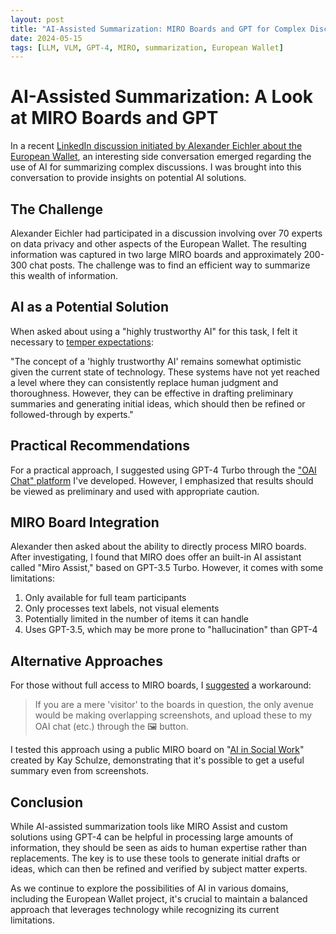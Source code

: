 ```yaml
---
layout: post
title: "AI-Assisted Summarization: MIRO Boards and GPT for Complex Discussions"
date: 2024-05-15
tags: [LLM, VLM, GPT-4, MIRO, summarization, European Wallet]
---
```


# AI-Assisted Summarization: A Look at MIRO Boards and GPT

In a recent [LinkedIn discussion initiated by Alexander Eichler about the European Wallet](https://www.linkedin.com/posts/alexeichler_euid-wallet-activity-7196413305731563521-RL7v?utm_source=share&utm_medium=member_desktop), an interesting side conversation emerged regarding the use of AI for summarizing complex discussions. I was brought into this conversation to provide insights on potential AI solutions.

## The Challenge

Alexander Eichler had participated in a discussion involving over 70 experts on data privacy and other aspects of the European Wallet. The resulting information was captured in two large MIRO boards and approximately 200-300 chat posts. The challenge was to find an efficient way to summarize this wealth of information.

## AI as a Potential Solution

When asked about using a "highly trustworthy AI" for this task, I felt it necessary to [temper expectations](https://www.linkedin.com/feed/update/urn:li:activity:7196413305731563521?commentUrn=urn%3Ali%3Acomment%3A%28activity%3A7196413305731563521%2C7196590080130514945%29&replyUrn=urn%3Ali%3Acomment%3A%28activity%3A7196413305731563521%2C7196631774100111360%29&dashCommentUrn=urn%3Ali%3Afsd_comment%3A%287196590080130514945%2Curn%3Ali%3Aactivity%3A7196413305731563521%29&dashReplyUrn=urn%3Ali%3Afsd_comment%3A%287196631774100111360%2Curn%3Ali%3Aactivity%3A7196413305731563521%29):

"The concept of a 'highly trustworthy AI' remains somewhat optimistic given the current state of technology. These systems have not yet reached a level where they can consistently replace human judgment and thoroughness. However, they can be effective in drafting preliminary summaries and generating initial ideas, which should then be refined or followed-through by experts."

## Practical Recommendations

For a practical approach, I suggested using GPT-4 Turbo through the ["OAI Chat" platform](https://huggingface.co/spaces/ndurner/oai_chat) I've developed. However, I emphasized that results should be viewed as preliminary and used with appropriate caution.

## MIRO Board Integration

Alexander then asked about the ability to directly process MIRO boards. After investigating, I found that MIRO does offer an built-in AI assistant called "Miro Assist," based on GPT-3.5 Turbo. However, it comes with some limitations:

1. Only available for full team participants
2. Only processes text labels, not visual elements
3. Potentially limited in the number of items it can handle
4. Uses GPT-3.5, which may be more prone to "hallucination" than GPT-4

## Alternative Approaches

For those without full access to MIRO boards, I [suggested](https://www.linkedin.com/feed/update/urn:li:activity:7196413305731563521?commentUrn=urn%3Ali%3Acomment%3A%28activity%3A7196413305731563521%2C7196590080130514945%29&replyUrn=urn%3Ali%3Acomment%3A%28activity%3A7196413305731563521%2C7196876153087770624%29&dashCommentUrn=urn%3Ali%3Afsd_comment%3A%287196590080130514945%2Curn%3Ali%3Aactivity%3A7196413305731563521%29&dashReplyUrn=urn%3Ali%3Afsd_comment%3A%287196876153087770624%2Curn%3Ali%3Aactivity%3A7196413305731563521%29) a workaround:

> If you are a mere 'visitor' to the boards in question, the only avenue would be making overlapping screenshots, and upload these to my OAI chat (etc.) through the 🖼️ button.

I tested this approach using a public MIRO board on "[AI in Social Work](https://miro.com/app/board/uXjVNuDptxw=/)" created by Kay Schulze, demonstrating that it's possible to get a useful summary even from screenshots.

## Conclusion

While AI-assisted summarization tools like MIRO Assist and custom solutions using GPT-4 can be helpful in processing large amounts of information, they should be seen as aids to human expertise rather than replacements. The key is to use these tools to generate initial drafts or ideas, which can then be refined and verified by subject matter experts.

As we continue to explore the possibilities of AI in various domains, including the European Wallet project, it's crucial to maintain a balanced approach that leverages technology while recognizing its current limitations.
